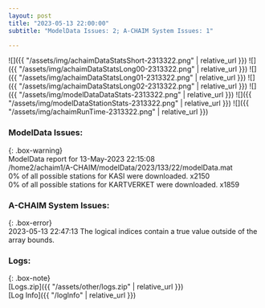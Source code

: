 ```yaml
---
layout: post
title: "2023-05-13 22:00:00"
subtitle: "ModelData Issues: 2; A-CHAIM System Issues: 1"

---
```


![]({{ "/assets/img/achaimDataStatsShort-2313322.png" | relative_url }})
![]({{ "/assets/img/achaimDataStatsLong00-2313322.png" | relative_url }})
![]({{ "/assets/img/achaimDataStatsLong01-2313322.png" | relative_url }})
![]({{ "/assets/img/achaimDataStatsLong02-2313322.png" | relative_url }})
![]({{ "/assets/img/modelDataDataStats-2313322.png" | relative_url }})
![]({{ "/assets/img/modelDataStationStats-2313322.png" | relative_url }})
![]({{ "/assets/img/achaimRunTime-2313322.png" | relative_url }})


### ModelData Issues:  
  
{: .box-warning}  
 ModelData report for 13-May-2023 22:15:08   
 /home2/achaim1/A-CHAIM/modelData/2023/133/22/modelData.mat   
 0% of all possible stations for KASI were downloaded. x2150   
 0% of all possible stations for KARTVERKET were downloaded. x1859   
  
### A-CHAIM System Issues:  
  
{: .box-error}  
2023-05-13 22:47:13 The logical indices contain a true value outside of the array bounds.  

### Logs:  
  
{: .box-note}  
[Logs.zip]({{ "/assets/other/logs.zip" | relative_url }})  
[Log Info]({{ "/logInfo" | relative_url }})  
